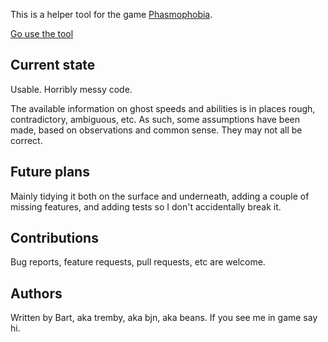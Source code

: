 This is a helper tool for the game [Phasmophobia](https://www.kineticgames.co.uk/phasmophobia).

[Go use the tool](https://mementophobia.netlify.app/)

Current state
-------------

Usable. Horribly messy code.

The available information on ghost speeds and abilities is in places rough,
contradictory, ambiguous, etc.
As such, some assumptions have been made,
based on observations and common sense.
They may not all be correct.

Future plans
------------

Mainly tidying it both on the surface and underneath,
adding a couple of missing features,
and adding tests so I don't accidentally break it.

Contributions
-------------

Bug reports, feature requests, pull requests, etc are welcome.

Authors
-------

Written by Bart, aka tremby, aka bjn, aka beans.
If you see me in game say hi.
